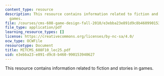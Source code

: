 ```yaml
---
content_type: resource
description: This resource contains information related to fiction and stories in
  games.
file: /courses/cms-608-game-design-fall-2010/e3ebba23e891d9c8b460990153940627_MITCMS_608F10_lec25.pdf
file_type: application/pdf
learning_resource_types: []
license: https://creativecommons.org/licenses/by-nc-sa/4.0/
ocw_type: OCWFile
resourcetype: Document
title: MITCMS_608F10_lec25.pdf
uid: e3ebba23-e891-d9c8-b460-990153940627
---
```

This resource contains information related to fiction and stories in games.